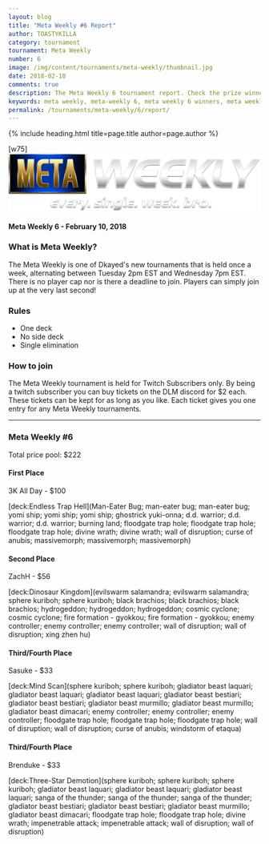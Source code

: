 ```yaml
---
layout: blog
title: "Meta Weekly #6 Report"
author: TOASTYKILLA
category: tournament
tournament: Meta Weekly
number: 6
image: /img/content/tournaments/meta-weekly/thumbnail.jpg
date: 2018-02-10
comments: true
description: The Meta Weekly 6 tournament report. Check the prize winners and their decks here.
keywords: meta weekly, meta-weekly 6, meta weekly 6 winners, meta weekly 6 decks, tournament
permalink: /tournaments/meta-weekly/6/report/
---
```


{% include heading.html title=page.title author=page.author %}

[w75]
![](/img/content/tournaments/meta-weekly/banner.png)

#### Meta Weekly 6 - February 10, 2018

### What is Meta Weekly?
The Meta Weekly is one of Dkayed's new tournaments that is held once a week, alternating between Tuesday 2pm EST and Wednesday 7pm EST. There is no player cap nor is there a deadline to join. Players can simply join up at the very last second!

### Rules
* One deck
* No side deck
* Single elimination

### How to join
The Meta Weekly tournament is held for Twitch Subscribers only. By being a twitch subscriber you can buy tickets on the DLM discord for $2 each. These tickets can be kept for as long as you like. Each ticket gives you one entry for any Meta Weekly tournaments.

----------

### Meta Weekly #6
Total price pool: $222

#### First Place
3K All Day - $100

[deck:Endless Trap Hell](Man-Eater Bug; man-eater bug; man-eater bug; yomi ship; yomi ship; yomi ship; ghostrick yuki-onna; d.d. warrior; d.d. warrior; d.d. warrior; burning land; floodgate trap hole; floodgate trap hole; floodgate trap hole; divine wrath; divine wrath; wall of disruption; curse of anubis; massivemorph; massivemorph; massivemorph)

#### Second Place
ZachH - $56

[deck:Dinosaur Kingdom](evilswarm salamandra; evilswarm salamandra; sphere kuriboh; sphere kuriboh; black brachios; black brachios; black brachios; hydrogeddon; hydrogeddon; hydrogeddon; cosmic cyclone; cosmic cyclone; fire formation - gyokkou; fire formation - gyokkou; enemy controller; enemy controller; enemy controller; wall of disruption; wall of disruption; xing zhen hu)

#### Third/Fourth Place
Sasuke - $33

[deck:Mind Scan](sphere kuriboh; sphere kuriboh; gladiator beast laquari; gladiator beast laquari; gladiator beast laquari; gladiator beast bestiari; gladiator beast bestiari; gladiator beast murmillo; gladiator beast murmillo; gladiator beast dimacari; enemy controller; enemy controller; enemy controller; floodgate trap hole; floodgate trap hole; floodgate trap hole;  wall of disruption; wall of disruption; curse of anubis; windstorm of etaqua)

#### Third/Fourth Place
Brenduke - $33

[deck:Three-Star Demotion](sphere kuriboh; sphere kuriboh; sphere kuriboh; gladiator beast laquari; gladiator beast laquari; gladiator beast laquari; sanga of the thunder; sanga of the thunder; sanga of the thunder;  gladiator beast bestiari; gladiator beast bestiari; gladiator beast murmillo; gladiator beast dimacari; floodgate trap hole; floodgate trap hole; divine wrath; impenetrable attack; impenetrable attack; wall of disruption; wall of disruption)

